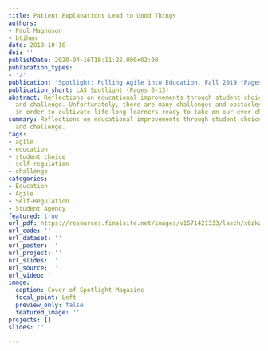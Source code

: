 ```yaml
---
title: Patient Explanations Lead to Good Things
authors:
- Paul Magnuson
- btihen
date: 2019-10-16
doi: ''
publishDate: 2020-04-16T19:11:22.000+02:00
publication_types:
- '2'
publication: 'Spotlight: Pulling Agile into Education, Fall 2019 (Pages 6-13)'
publication_short: LAS Spotlight (Pages 6-13)
abstract: Reflections on educational improvements through student choice, self-regulation
  and challenge. Unfortunately, there are many challenges and obstacles to overcome
  in order to cultivate life-long learners ready to take on our ever-changing world.
summary: Reflections on educational improvements through student choice, self-regulation,
  and challenge.
tags:
- agile
- education
- student choice
- self-regulation
- challenge
categories:
- Education
- Agile
- Self-Regulation
- Student Agency
featured: true
url_pdf: https://resources.finalsite.net/images/v1571421333/lasch/x6zkzvqfmlcpc7rxnljy/Spotlight_Magazine_2019_DIGITAL.pdf
url_code: ''
url_dataset: ''
url_poster: ''
url_project: ''
url_slides: ''
url_source: ''
url_video: ''
image:
  caption: Cover of Spotlight Magazine
  focal_point: Left
  preview_only: false
  featured_image: ''
projects: []
slides: ''

---
```

